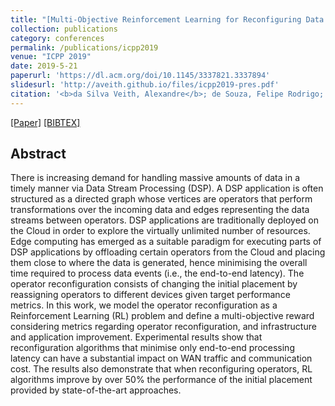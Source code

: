 ```yaml
---
title: "[Multi-Objective Reinforcement Learning for Reconfiguring Data Stream Analytics on Edge Computing](https://dl.acm.org/doi/10.1145/3337821.3337894)"
collection: publications
category: conferences
permalink: /publications/icpp2019
venue: "ICPP 2019"
date: 2019-5-21
paperurl: 'https://dl.acm.org/doi/10.1145/3337821.3337894'
slidesurl: 'http://aveith.github.io/files/icpp2019-pres.pdf'
citation: '<b>da Silva Veith, Alexandre</b>; de Souza, Felipe Rodrigo; Dias de Assunção, Marcos; Lefèvre, Laurent; Santos dos Anjos, Julio Cesar'
---
```

[[Paper]](http://aveith.github.io/files/icpp2019.pdf) [[BIBTEX]](http://aveith.github.io/files/icpp2019.bib)



## Abstract
There is increasing demand for handling massive amounts of data in a timely manner via Data Stream Processing (DSP). A DSP application is often structured as a directed graph whose vertices are operators that perform transformations over the incoming data and edges representing the data streams between operators.
DSP applications are traditionally deployed on the Cloud in order to explore the virtually unlimited number of resources.
Edge computing has emerged as a suitable paradigm for executing parts of DSP applications by offloading certain operators from the Cloud and placing them close to where the data is generated, hence minimising the overall time required to process data events (i.e., the end-to-end latency). The operator reconfiguration consists of changing the initial placement by reassigning operators to different devices given target performance metrics.
In this work, we model the operator reconfiguration as a Reinforcement Learning (RL) problem and define a multi-objective reward considering metrics regarding operator reconfiguration, and infrastructure and application improvement.
Experimental results show that reconfiguration algorithms that minimise only end-to-end processing latency can have a substantial impact on WAN traffic and communication cost. 
The results also demonstrate that when reconfiguring operators, RL algorithms improve by over 50% the performance of the initial placement provided by state-of-the-art approaches.
